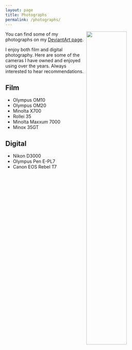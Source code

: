 ```yaml
---
layout: page
title: Photographs
permalink: /photographs/
---
```


<img style="float: right" src="../content/DSC_0545_graded_small.jpeg" height="50%" width="50%">

You can find some of my photographs on my [DeviantArt page](https://www.deviantart.com/fatrascals/gallery).

I enjoy both film and digital photography. Here are some of the cameras I have
owned and enjoyed using over the years. Always interested to hear
recommendations.

Film
---
* Olympus OM10
* Olympus OM20
* Minolta X700
* Rollei 35
* Minolta Maxxum 7000
* Minox 35GT

Digital
---
* Nikon D3000
* Olympus Pen E-PL7
* Canon EOS Rebel T7

